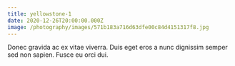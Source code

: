 ```yaml
---
title: yellowstone-1
date: 2020-12-26T20:00:00.000Z
image: /photography/images/571b183a716d63dfe00c84d4151317f8.jpg
---
```


Donec gravida ac ex vitae viverra. Duis eget eros a nunc dignissim semper sed non sapien. Fusce eu orci dui.
